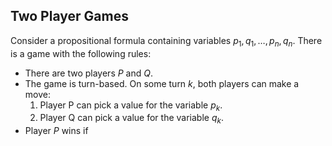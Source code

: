 ## Two Player Games
Consider a propositional formula containing variables $p_1, q_1, \dots, p_n, q_n$.
There is a game with the following rules:
- There are two players $P$ and $Q$.
- The game is turn-based. On some turn $k$, both players can make a move:
	1. Player P can pick a value for the variable $p_k$.
	2. Player Q can pick a value for the variable $q_k$.
- Player $P$ wins if